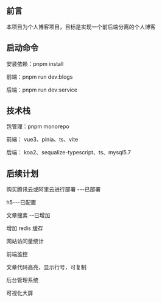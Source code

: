 ## 前言

本项目为个人博客项目，目标是实现一个前后端分离的个人博客

## 启动命令

安装依赖：pnpm install<br>

前端：pnpm run dev:blogs<br>

后端：pnpm run dev:service<br>

## 技术栈

包管理：pnpm monorepo <br>

前端： vue3、pinia、ts、vite<br>

后端： koa2、sequalize-typescript、ts、mysql5.7<br>

## 后续计划

购买腾讯云或阿里云进行部署 ---已部署<br>

h5---已配置<br>

文章搜素 --已增加<br>

增加 redis 缓存<br>

网站访问量统计<br>

前端监控<br>

文章代码高亮，显示行号，可复制<br>

后台管理系统<br>

可视化大屏<br>
